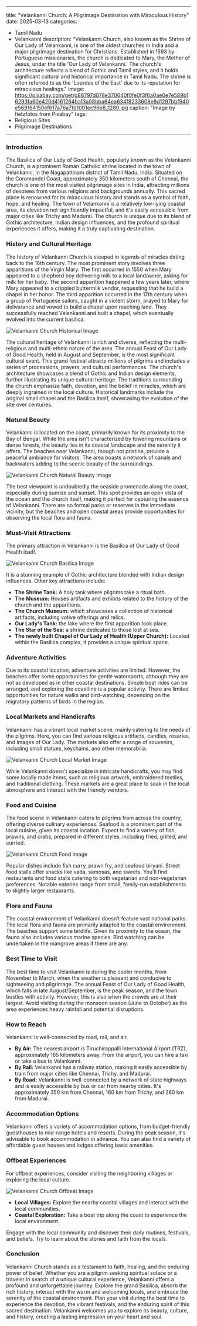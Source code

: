 
---
title: "Velankanni Church: A Pilgrimage Destination with Miraculous History"
date: 2025-03-13
categories:
  - Tamil Nadu
  - Velankanni
description: "Velankanni Church, also known as the Shrine of Our Lady of Velankanni, is one of the oldest churches in India and a major pilgrimage destination for Christians. Established in 1593 by Portuguese missionaries, the church is dedicated to Mary, the Mother of Jesus, under the title 'Our Lady of Velankanni.' The church's architecture reflects a blend of Gothic and Tamil styles, and it holds significant cultural and historical importance in Tamil Nadu. The shrine is often referred to as the 'Lourdes of the East' due to its reputation for miraculous healings."
image: https://pixabay.com/get/g88797d078e370640f0fe0f3f6a0ae0e7e589b16293fa60e420d4161264ba13a08bba64ea634f8233608e8d1297bbf940e569164150ef617a76a7fd1001ec96b8_1280.jpg
caption: "Image by fietzfotos from Pixabay"
tags: 
  - Religious Sites
  - Pilgrimage Destinations
---


### **Introduction**

The Basilica of Our Lady of Good Health, popularly known as the Velankanni Church, is a prominent Roman Catholic shrine located in the town of Velankanni, in the Nagapattinam district of Tamil Nadu, India. Situated on the Coromandel Coast, approximately 350 kilometers south of Chennai, the church is one of the most visited pilgrimage sites in India, attracting millions of devotees from various religions and backgrounds annually. This sacred place is renowned for its miraculous history and stands as a symbol of faith, hope, and healing. The town of Velankanni is a relatively low-lying coastal area, its elevation not significantly impactful, and it's easily accessible from major cities like Trichy and Madurai. The church is unique due to its blend of Gothic architecture, Indian design influences, and the profound spiritual experiences it offers, making it a truly captivating destination.

### **History and Cultural Heritage**

The history of Velankanni Church is steeped in legends of miracles dating back to the 16th century. The most prominent story involves three apparitions of the Virgin Mary. The first occurred in 1550 when Mary appeared to a shepherd boy delivering milk to a local landowner, asking for milk for her baby. The second apparition happened a few years later, where Mary appeared to a crippled buttermilk vendor, requesting that he build a chapel in her honor. The third apparition occurred in the 17th century when a group of Portuguese sailors, caught in a violent storm, prayed to Mary for deliverance and vowed to build a chapel upon reaching land. They successfully reached Velankanni and built a chapel, which eventually evolved into the current basilica.

<img src="placeholder_image_tag_velankanni_church_history.jpg" alt="Velankanni Church Historical Image">

The cultural heritage of Velankanni is rich and diverse, reflecting the multi-religious and multi-ethnic nature of the area. The annual Feast of Our Lady of Good Health, held in August and September, is the most significant cultural event. This grand festival attracts millions of pilgrims and includes a series of processions, prayers, and cultural performances. The church's architecture showcases a blend of Gothic and Indian design elements, further illustrating its unique cultural heritage. The traditions surrounding the church emphasize faith, devotion, and the belief in miracles, which are deeply ingrained in the local culture. Historical landmarks include the original small chapel and the Basilica itself, showcasing the evolution of the site over centuries.

### **Natural Beauty**

Velankanni is located on the coast, primarily known for its proximity to the Bay of Bengal. While the area isn't characterized by towering mountains or dense forests, the beauty lies in its coastal landscape and the serenity it offers. The beaches near Velankanni, though not pristine, provide a peaceful ambiance for visitors. The area boasts a network of canals and backwaters adding to the scenic beauty of the surroundings.

<img src="placeholder_image_tag_velankanni_church_natural_beauty.jpg" alt="Velankanni Church Natural Beauty Image">

The best viewpoint is undoubtedly the seaside promenade along the coast, especially during sunrise and sunset. This spot provides an open vista of the ocean and the church itself, making it perfect for capturing the essence of Velankanni. There are no formal parks or reserves in the immediate vicinity, but the beaches and open coastal areas provide opportunities for observing the local flora and fauna.

### **Must-Visit Attractions**

The primary attraction in Velankanni is the Basilica of Our Lady of Good Health itself.

<img src="placeholder_image_tag_velankanni_church_basilica.jpg" alt="Velankanni Church Basilica Image">

It is a stunning example of Gothic architecture blended with Indian design influences. Other key attractions include:

*   **The Shrine Tank:** A holy tank where pilgrims take a ritual bath.
*   **The Museum:** Houses artifacts and exhibits related to the history of the church and the apparitions.
*   **The Church Museum:** which showcases a collection of historical artifacts, including votive offerings and relics.
*   **Our Lady's Tank:** the lake where the first apparition took place.
*   **The Star of the Sea:** a shrine dedicated to those lost at sea.
*   **The newly built Chapel of Our Lady of Health (Upper Church):** Located within the Basilica complex, it provides a unique spiritual space.

### **Adventure Activities**

Due to its coastal location, adventure activities are limited. However, the beaches offer some opportunities for gentle watersports, although they are not as developed as in other coastal destinations. Simple boat rides can be arranged, and exploring the coastline is a popular activity. There are limited opportunities for nature walks and bird-watching, depending on the migratory patterns of birds in the region.

### **Local Markets and Handicrafts**

Velankanni has a vibrant local market scene, mainly catering to the needs of the pilgrims. Here, you can find various religious artifacts, candles, rosaries, and images of Our Lady. The markets also offer a range of souvenirs, including small statues, keychains, and other memorabilia.

<img src="placeholder_image_tag_velankanni_church_market.jpg" alt="Velankanni Church Local Market Image">

While Velankanni doesn't specialize in intricate handicrafts, you may find some locally made items, such as religious artwork, embroidered textiles, and traditional clothing. These markets are a great place to soak in the local atmosphere and interact with the friendly vendors.

### **Food and Cuisine**

The food scene in Velankanni caters to pilgrims from across the country, offering diverse culinary experiences. Seafood is a prominent part of the local cuisine, given its coastal location. Expect to find a variety of fish, prawns, and crabs, prepared in different styles, including fried, grilled, and curried.

<img src="placeholder_image_tag_velankanni_church_food.jpg" alt="Velankanni Church Food Image">

Popular dishes include fish curry, prawn fry, and seafood biryani. Street food stalls offer snacks like vada, samosas, and sweets. You'll find restaurants and food stalls catering to both vegetarian and non-vegetarian preferences. Notable eateries range from small, family-run establishments to slightly larger restaurants.

### **Flora and Fauna**

The coastal environment of Velankanni doesn’t feature vast national parks. The local flora and fauna are primarily adapted to the coastal environment. The beaches support some birdlife. Given its proximity to the ocean, the fauna also includes various marine species. Bird watching can be undertaken in the mangrove areas if there are any.

### **Best Time to Visit**

The best time to visit Velankanni is during the cooler months, from November to March, when the weather is pleasant and conducive to sightseeing and pilgrimage. The annual Feast of Our Lady of Good Health, which falls in late August/September, is the peak season, and the town bustles with activity. However, this is also when the crowds are at their largest. Avoid visiting during the monsoon season (June to October) as the area experiences heavy rainfall and potential disruptions.

### **How to Reach**

Velankanni is well-connected by road, rail, and air.

*   **By Air:** The nearest airport is Tiruchirappalli International Airport (TRZ), approximately 165 kilometers away. From the airport, you can hire a taxi or take a bus to Velankanni.
*   **By Rail:** Velankanni has a railway station, making it easily accessible by train from major cities like Chennai, Trichy, and Madurai.
*   **By Road:** Velankanni is well-connected by a network of state highways and is easily accessible by bus or car from nearby cities. It's approximately 350 km from Chennai, 160 km from Trichy, and 280 km from Madurai.

### **Accommodation Options**

Velankanni offers a variety of accommodation options, from budget-friendly guesthouses to mid-range hotels and resorts. During the peak season, it's advisable to book accommodation in advance.
You can also find a variety of affordable guest houses and lodges offering basic amenities.

### **Offbeat Experiences**

For offbeat experiences, consider visiting the neighboring villages or exploring the local culture.

<img src="placeholder_image_tag_velankanni_church_offbeat.jpg" alt="Velankanni Church Offbeat Image">

*   **Local Villages:** Explore the nearby coastal villages and interact with the local communities.
*   **Coastal Exploration:** Take a boat trip along the coast to experience the local environment.

Engage with the local community and discover their daily routines, festivals, and beliefs. Try to learn about the stories and faith from the locals.

### **Conclusion**

Velankanni Church stands as a testament to faith, healing, and the enduring power of belief. Whether you are a pilgrim seeking spiritual solace or a traveler in search of a unique cultural experience, Velankanni offers a profound and unforgettable journey. Explore the grand Basilica, absorb the rich history, interact with the warm and welcoming locals, and embrace the serenity of the coastal environment. Plan your visit during the best time to experience the devotion, the vibrant festivals, and the enduring spirit of this sacred destination. Velankanni welcomes you to explore its beauty, culture, and history, creating a lasting impression on your heart and soul.


